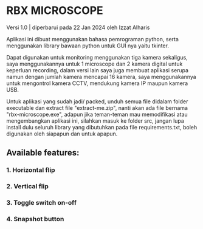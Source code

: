 # RBX MICROSCOPE
Versi 1.0 | diperbarui pada 22 Jan 2024 oleh Izzat Alharis


Aplikasi ini dibuat menggunakan bahasa pemrograman python, serta menggunakan library bawaan python untuk GUI nya yaitu tkinter.

Dapat digunakan untuk monitoring menggunakan tiga kamera sekaligus, saya menggunakannya untuk 1 microscope dan 2 kamera digital untuk keperluan recording, dalam versi lain saya juga membuat aplikasi serupa namun dengan jumlah kamera mencapai 16 kamera, saya menggunakannya untuk mengontrol kamera CCTV, mendukung kamera IP maupun kamera USB.

Untuk aplikasi yang sudah jadi/ packed, unduh semua file didalam folder executable dan extract file "extract-me.zip", nanti akan ada file bernama "rbx-microscope.exe", adapun jika teman-teman mau memodifikasi atau mengembangkan aplikasi ini, silahkan masuk ke folder src, jangan lupa install dulu seluruh library yang dibutuhkan pada file requirements.txt, boleh digunakan oleh siapapun dan untuk apapun.


## Available features:
### 1. Horizontal flip
### 2. Vertical flip
### 3. Toggle switch on-off
### 4. Snapshot button
